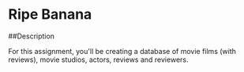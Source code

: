 # Ripe Banana

##Description

For this assignment, you'll be creating a database of movie films (with reviews), movie studios, actors, reviews and reviewers.
